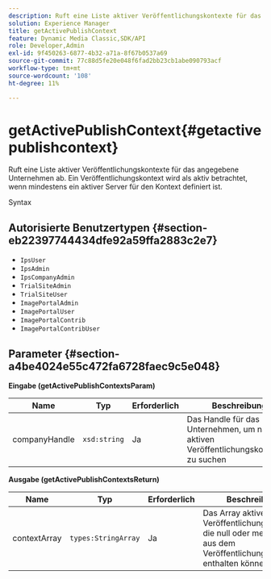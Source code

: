 ```yaml
---
description: Ruft eine Liste aktiver Veröffentlichungskontexte für das angegebene Unternehmen ab. Ein Veröffentlichungskontext wird als aktiv betrachtet, wenn mindestens ein aktiver Server für den Kontext definiert ist.
solution: Experience Manager
title: getActivePublishContext
feature: Dynamic Media Classic,SDK/API
role: Developer,Admin
exl-id: 9f450263-6877-4b32-a71a-8f67b0537a69
source-git-commit: 77c88d5fe20e048f6fad2bb23cb1abe090793acf
workflow-type: tm+mt
source-wordcount: '108'
ht-degree: 11%

---
```


# getActivePublishContext{#getactivepublishcontext}

Ruft eine Liste aktiver Veröffentlichungskontexte für das angegebene Unternehmen ab. Ein Veröffentlichungskontext wird als aktiv betrachtet, wenn mindestens ein aktiver Server für den Kontext definiert ist.

Syntax

## Autorisierte Benutzertypen {#section-eb22397744434dfe92a59ffa2883c2e7}

* `IpsUser`
* `IpsAdmin`
* `IpsCompanyAdmin`
* `TrialSiteAdmin`
* `TrialSiteUser`
* `ImagePortalAdmin`
* `ImagePortalUser`
* `ImagePortalContrib`
* `ImagePortalContribUser`

## Parameter {#section-a4be4024e55c472fa6728faec9c5e048}

**Eingabe (getActivePublishContextsParam)**

| Name | Typ | Erforderlich | Beschreibung |
|---|---|---|---|
| companyHandle | `xsd:string` | Ja | Das Handle für das Unternehmen, um nach aktiven Veröffentlichungskontexten zu suchen |

**Ausgabe (getActivePublishContextsReturn)**

| Name | Typ | Erforderlich | Beschreibung |
|---|---|---|---|
| contextArray | `types:StringArray` | Ja | Das Array aktiver Veröffentlichungskontexte, die null oder mehr Werte aus dem Veröffentlichungskontext enthalten können. |
